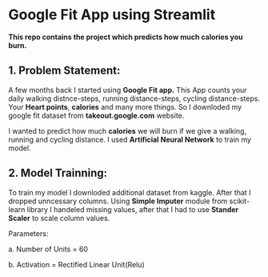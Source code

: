 # Google Fit App using **Streamlit**

**This repo contains the project which predicts how much calories you burn.**

## 1. Problem Statement: 
A few months back I started using **Google Fit app.** This App counts your daily walking distnce-steps, running distance-steps, cycling distance-steps.
Your **Heart points**, **calories** and many more things. So I downloded my google fit dataset from **takeout.google.com** website.

I wanted to predict how much **calories** we will burn if we give a walking, running and cycling distance.
I used **Artificial Neural Network** to train my model.

## 2. Model Trainning:
To train my model I downloded additional dataset from kaggle. After that I dropped unncessary columns. 
Using **Simple Imputer** module from scikit-learn library I handeled missing values, after that I had to use **Stander Scaler** to scale column values.

Parameters:

  a. Number of Units = 60
  
  b. Activation = Rectified Linear Unit(Relu)
